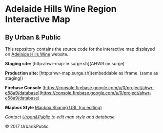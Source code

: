Adelaide Hills Wine Region Interactive Map
===

By Urban & Public
---

This repository contains the source code for the interactive map displayed on [Adelaide Hills Wine](http://adelaidehillswine.com.au/region) website.

**Staging site:**
[http:ahwr-map-ie.surge.sh](AHWR on surge)

**Production site:** 
[http:ahwr-map.surge.sh](embeddable as iframe. (same as staging))

**Firebase Console**
[https://console.firebase.google.com/u/0/project/ahwr-e58a9/database](https://console.firebase.google.com/u/0/project/ahwr-e58a9/database)

**Mapbox Style**
[Mapbox Sharing URL (no editing)](https://api.mapbox.com/styles/v1/edanweis/cj2iddj93001k2rph61u9lw6f.html?title=true&access_token=pk.eyJ1IjoiZWRhbndlaXMiLCJhIjoiY2lmMTVtdWQ0MDRsOHNkbTV2OXd3cDNwNiJ9.MxWj73wGNEvrPSjsh6TJjw#11.5/-34.980547/138.887153/0)

*Contact [Urban&Public](edan.weis@aspect.net.au) to edit map style and database*

© 2017 Urban&Public